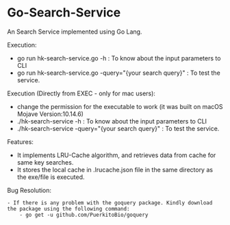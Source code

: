 # Go-Search-Service
An Search Service implemented using Go Lang.

Execution:

- go run hk-search-service.go -h : To know about the input parameters to CLI
- go run hk-search-service.go -query="{your search query}" : To test the service.

Execution (Directly from EXEC - only for mac users):

- change the permission for the executable to work (it was built on macOS Mojave Version:10.14.6)
- ./hk-search-service -h : To know about the input parameters to CLI
- ./hk-search-service -query="{your search query}" : To test the service.

Features:

- It implements LRU-Cache algorithm, and retrieves data from cache for same key searches.
- It stores the local cache in .lrucache.json file in the same directory as the exe/file is executed.

Bug Resolution:

    - If there is any problem with the goquery package. Kindly download the package using the following command:
        - go get -u github.com/PuerkitoBio/goquery
